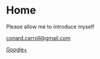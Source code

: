 # Home

Please allow me to introduce myself

<conard.carroll@gmail.com>

[Google+](https://plus.google.com/u/0/116960663320190845991/posts)
